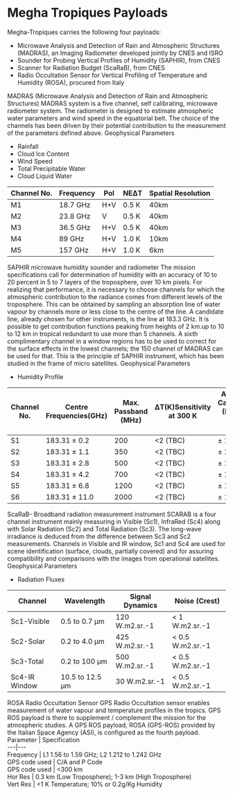# Megha Tropiques Payloads
Megha-Tropiques carries the following four payloads:
  * Microwave Analysis and Detection of Rain and Atmospheric Structures (MADRAS), an Imaging Radiometer developed jointly by CNES and ISRO
  * Sounder for Probing Vertical Profiles of Humidity (SAPHIR), from CNES
  * Scanner for Radiation Budget (ScaRaB), from CNES
  * Radio Occultation Sensor for Vertical Profiling of Temperature and Humidity (ROSA), procured from Italy


MADRAS (Microwave Analysis and Detection of Rain and Atmospheric Structures)
MADRAS system is a five channel, self calibrating, microwave radiometer system. The radiometer is designed to estimate atmospheric water parameters and wind speed in the equatorial belt. The choice of the channels has been driven by their potential contribution to the measurement of the parameters defined above.
Geophysical Parameters
  * Rainfall
  * Cloud Ice Content
  * Wind Speed
  * Total Precipitable Water
  * Cloud Liquid Water

Channel No. | Frequency | Pol | NEΔT | Spatial Resolution  
---|---|---|---|---  
M1 | 18.7 GHz | H+V | 0.5 K | 40km  
M2 | 23.8 GHz | V | 0.5 K | 40km  
M3 | 36.5 GHz | H+V | 0.5 K | 40km  
M4 | 89 GHz | H+V | 1.0 K | 10km  
M5 | 157 GHz | H+V | 1.0 K | 6km  
SAPHIR microwave humidity sounder and radiometer
The mission specifications call for determination of humidity with an accuracy of 10 to 20 percent in 5 to 7 layers of the troposphere, over 10 km pixels. For realizing that performance, it is necessary to choose channels for which the atmospheric contribution to the radiance comes from different levels of the troposphere. This can be obtained by sampling an absorption line of water vapour by channels more or less close to the centre of the line. A candidate line, already chosen for other instruments, is the line at 183.3 GHz. It is possible to get contribution functions peaking from heights of 2 km.up to 10 to 12 km in tropical redundant to use more than 5 channels. A sixth complimentary channel in a window regions has to be used to correct for the surface effects in the lowest channels; the 150 channel of MADRAS can be used for that. This is the principle of SAPHIR instrument, which has been studied in the frame of micro satellites.
Geophysical Parameters
  * Humidity Profile


Channel No. | Centre Frequencies(GHz) | Max. Passband (MHz) | ΔT(K)Sensitivity at 300 K | Absolute Calibration (K) Over 180 - 300K | Pol.  
---|---|---|---|---|---  
S1 | 183.31 ± 0.2 | 200 | <2 (TBC) | ± 1 | H  
S2 | 183.31 ± 1.1 | 350 | <2 (TBC) | ± 1 | H  
S3 | 183.31 ± 2.8 | 500 | <2 (TBC) | ± 1 | H  
S4 | 183.31 ± 4.2 | 700 | <2 (TBC) | ± 1 | H  
S5 | 183.31 ± 6.8 | 1200 | <2 (TBC) | ± 1 | H  
S6 | 183.31 ± 11.0 | 2000 | <2 (TBC) | ± 1 | H  
ScaRaB- Broadband radiation measurement instrument
SCARAB is a four channel instrument mainly measuring in Visible (Sc1), InfraRed (Sc4) along with Solar Radiation (Sc2) and Total Radiation (Sc3). The long-wave irradiance is deduced from the difference between Sc3 and Sc2 measurements. Channels in Visible and IR window, Sc1 and Sc4 are used for scene identification (surface, clouds, partially covered) and for assuring compatibility and comparisons with the images from operational satellites.
Geophysical Parameters
  * Radiation Fluxes

Channel | Wavelength | Signal Dynamics | Noise (Crest)  
---|---|---|---  
Sc1-Visible | 0.5 to 0.7 µm | 120 W.m2.sr.-1 | < 1 W.m2.sr.-1  
Sc2-Solar | 0.2 to 4.0 µm | 425 W.m2.sr.-1 | < 0.5 W.m2.sr.-1  
Sc3-Total | 0.2 to 100 µm | 500 W.m2.sr.-1 | < 0.5 W.m2.sr.-1  
Sc4-IR Window | 10.5 to 12.5 µm | 30 W.m2.sr.-1 | < 0.5 W.m2.sr.-1  
ROSA Radio Occultation Sensor
GPS Radio Occultation sensor enables measurement of water vapour and temperature profiles in the tropics. GPS ROS payload is there to supplement / complement the mission for the atmospheric studies. A GPS ROS payload, ROSA (GPS-ROS) provided by the Italian Space Agency (ASI), is configured as the fourth payload.
Parameter | Specification  
---|---  
Frequency | L1 1.56 to 1.59 GHz; L2 1.212 to 1.242 GHz  
GPS code used | C/A and P Code  
GPS code used | <300 km  
Hor Res | 0.3 km (Low Troposphere); 1-3 km (High Troposphere)  
Vert Res | <1 K Temperature; 10% or 0.2g/Kg Humidity